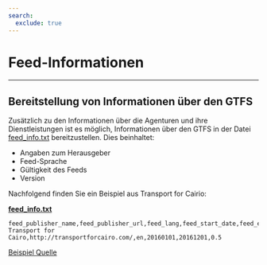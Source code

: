 ```yaml
---
search:
  exclude: true
---
```


# Feed-Informationen

<hr/>

## Bereitstellung von Informationen über den GTFS

Zusätzlich zu den Informationen über die Agenturen und ihre Dienstleistungen ist es möglich, Informationen über den GTFS in der Datei [feed_info.txt](../../reference/#feed_infotxt) bereitzustellen. Dies beinhaltet:

- Angaben zum Herausgeber
- Feed-Sprache
- Gültigkeit des Feeds
- Version

Nachfolgend finden Sie ein Beispiel aus Transport for Cairio:

[**feed_info.txt**](../../reference/#feed_infotxt)

    feed_publisher_name,feed_publisher_url,feed_lang,feed_start_date,feed_end_date,feed_version
    Transport for Cairo,http://transportforcairo.com/,en,20160101,20161201,0.5

[Beispiel Quelle](https://github.com/transportforcairo/Metro-GTFS/archive/master.zip#Metro-GTFS-master)
